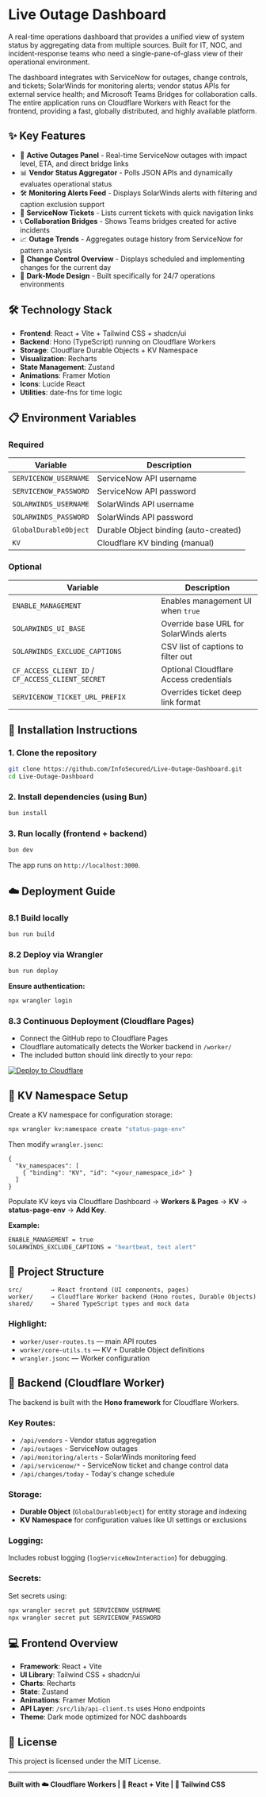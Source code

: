# Live Outage Dashboard

A real-time operations dashboard that provides a unified view of system status by aggregating data from multiple sources. Built for IT, NOC, and incident-response teams who need a single-pane-of-glass view of their operational environment.

The dashboard integrates with ServiceNow for outages, change controls, and tickets; SolarWinds for monitoring alerts; vendor status APIs for external service health; and Microsoft Teams Bridges for collaboration calls. The entire application runs on Cloudflare Workers with React for the frontend, providing a fast, globally distributed, and highly available platform.

## ✨ Key Features

* 🔴 **Active Outages Panel** - Real-time ServiceNow outages with impact level, ETA, and direct bridge links
* 📊 **Vendor Status Aggregator** - Polls JSON APIs and dynamically evaluates operational status
* 🛠️ **Monitoring Alerts Feed** - Displays SolarWinds alerts with filtering and caption exclusion support
* 📁 **ServiceNow Tickets** - Lists current tickets with quick navigation links
* 📞 **Collaboration Bridges** - Shows Teams bridges created for active incidents
* 📈 **Outage Trends** - Aggregates outage history from ServiceNow for pattern analysis
* 🔄 **Change Control Overview** - Displays scheduled and implementing changes for the current day
* 🌙 **Dark-Mode Design** - Built specifically for 24/7 operations environments

## 🛠️ Technology Stack

* **Frontend**: React + Vite + Tailwind CSS + shadcn/ui
* **Backend**: Hono (TypeScript) running on Cloudflare Workers
* **Storage**: Cloudflare Durable Objects + KV Namespace
* **Visualization**: Recharts
* **State Management**: Zustand
* **Animations**: Framer Motion
* **Icons**: Lucide React
* **Utilities**: date-fns for time logic

## 📋 Environment Variables

### Required

| Variable | Description |
|----------|-------------|
| `SERVICENOW_USERNAME` | ServiceNow API username |
| `SERVICENOW_PASSWORD` | ServiceNow API password |
| `SOLARWINDS_USERNAME` | SolarWinds API username |
| `SOLARWINDS_PASSWORD` | SolarWinds API password |
| `GlobalDurableObject` | Durable Object binding (auto-created) |
| `KV` | Cloudflare KV binding (manual) |

### Optional

| Variable | Description |
|----------|-------------|
| `ENABLE_MANAGEMENT` | Enables management UI when `true` |
| `SOLARWINDS_UI_BASE` | Override base URL for SolarWinds alerts |
| `SOLARWINDS_EXCLUDE_CAPTIONS` | CSV list of captions to filter out |
| `CF_ACCESS_CLIENT_ID` / `CF_ACCESS_CLIENT_SECRET` | Optional Cloudflare Access credentials |
| `SERVICENOW_TICKET_URL_PREFIX` | Overrides ticket deep link format |

## 🚀 Installation Instructions

### 1. Clone the repository

```bash
git clone https://github.com/InfoSecured/Live-Outage-Dashboard.git
cd Live-Outage-Dashboard
```

### 2. Install dependencies (using Bun)

```bash
bun install
```

### 3. Run locally (frontend + backend)

```bash
bun dev
```

The app runs on `http://localhost:3000`.

## ☁️ Deployment Guide

### 8.1 Build locally

```bash
bun run build
```

### 8.2 Deploy via Wrangler

```bash
bun run deploy
```

**Ensure authentication:**

```bash
npx wrangler login
```

### 8.3 Continuous Deployment (Cloudflare Pages)

* Connect the GitHub repo to Cloudflare Pages
* Cloudflare automatically detects the Worker backend in `/worker/`
* The included button should link directly to your repo:

[![Deploy to Cloudflare](https://deploy.workers.cloudflare.com/button)](https://deploy.workers.cloudflare.com/?url=https://github.com/InfoSecured/Live-Outage-Dashboard)

## 🔧 KV Namespace Setup

Create a KV namespace for configuration storage:

```bash
npx wrangler kv:namespace create "status-page-env"
```

Then modify `wrangler.jsonc`:

```jsonc
{
  "kv_namespaces": [
    { "binding": "KV", "id": "<your_namespace_id>" }
  ]
}
```

Populate KV keys via Cloudflare Dashboard → **Workers & Pages** → **KV** → **status-page-env** → **Add Key**.

**Example:**

```bash
ENABLE_MANAGEMENT = true
SOLARWINDS_EXCLUDE_CAPTIONS = "heartbeat, test alert"
```

## 📂 Project Structure

```
src/        → React frontend (UI components, pages)
worker/     → Cloudflare Worker backend (Hono routes, Durable Objects)
shared/     → Shared TypeScript types and mock data
```

### Highlight:

* `worker/user-routes.ts` — main API routes
* `worker/core-utils.ts` — KV + Durable Object definitions
* `wrangler.jsonc` — Worker configuration

## 🔐 Backend (Cloudflare Worker)

The backend is built with the **Hono framework** for Cloudflare Workers.

### Key Routes:

* `/api/vendors` - Vendor status aggregation
* `/api/outages` - ServiceNow outages
* `/api/monitoring/alerts` - SolarWinds monitoring feed
* `/api/servicenow/*` - ServiceNow ticket and change control data
* `/api/changes/today` - Today's change schedule

### Storage:

* **Durable Object** (`GlobalDurableObject`) for entity storage and indexing
* **KV Namespace** for configuration values like UI settings or exclusions

### Logging:

Includes robust logging (`logServiceNowInteraction`) for debugging.

### Secrets:

Set secrets using:

```bash
npx wrangler secret put SERVICENOW_USERNAME
npx wrangler secret put SERVICENOW_PASSWORD
```

## 💻 Frontend Overview

* **Framework**: React + Vite
* **UI Library**: Tailwind CSS + shadcn/ui
* **Charts**: Recharts
* **State**: Zustand
* **Animations**: Framer Motion
* **API Layer**: `/src/lib/api-client.ts` uses Hono endpoints
* **Theme**: Dark mode optimized for NOC dashboards

## 📜 License

This project is licensed under the MIT License.

---

**Built with ☁️ Cloudflare Workers | 🚀 React + Vite | 🎨 Tailwind CSS**
